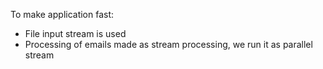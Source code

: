 To make application fast:
- File input stream is used
- Processing of emails made as stream processing, we run it as parallel stream